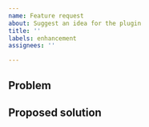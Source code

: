 ```yaml
---
name: Feature request
about: Suggest an idea for the plugin
title: ''
labels: enhancement
assignees: ''

---
```


<!-- Please make sure there isn't already a request for this feature, by searching for open issues with the enhancement tag -->
<!-- Remember that this plugin is about changes in combat mechanics from after 1.8 -->
<!-- If your enhancement is about a combat feature that changed between 1.8 and now, please provide some evidence of such change -->

<!-- Please describe the problem you are facing, as a consequence of a lack of features rather than a bug -->
## Problem

<!-- Please enter the solution you think best for the problem -->
## Proposed solution

<!-- Please describe alternative solutions you have considered ->>
## Alternative solutions

<!-- Additional Info: Any other context / screenshots that could be relevant -->
